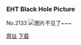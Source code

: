 ### EHT Black Hole Picture
No.2133
![图片不见了~~~](https://imgs.xkcd.com/comics/eht_black_hole_picture.png)

[原址](https://xkcd.com//2133) [下载](https://imgs.xkcd.com/comics/eht_black_hole_picture.png)

